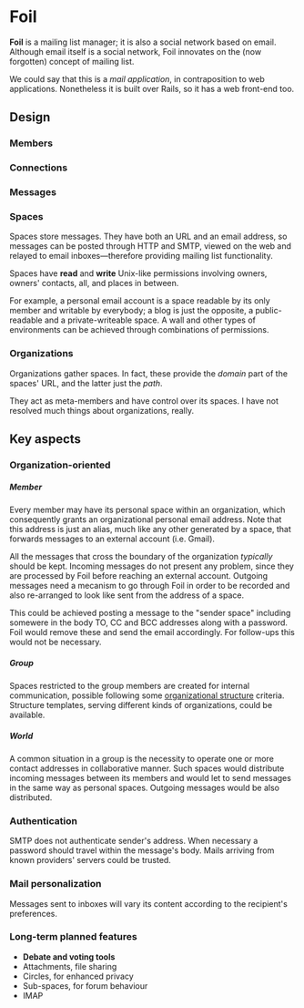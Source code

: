 # Foil

**Foil** is a mailing list manager; it is also a social network based on email. Although email itself is a social network, Foil innovates on the (now forgotten) concept of mailing list.

We could say that this is a *mail application*, in contraposition to web applications. Nonetheless it is built over Rails, so it has a web front-end too.

## Design

### Members

### Connections

### Messages

### Spaces

Spaces store messages. They have both an URL and an email address, so messages can be posted through HTTP and SMTP, viewed on the web and relayed to email inboxes—therefore providing mailing list functionality.

Spaces have **read** and **write** Unix-like permissions involving owners, owners' contacts, all, and places in between.

For example, a personal email account is a space readable by its only member and writable by everybody; a blog is just the opposite, a public-readable and a private-writeable space. A wall and other types of environments can be achieved through combinations of permissions.

### Organizations

Organizations gather spaces. In fact, these provide the *domain* part of the spaces' URL, and the latter just the *path*.

They act as meta-members and have control over its spaces. I have not resolved much things about organizations, really.

## Key aspects

### Organization-oriented

##### Member

Every member may have its personal space within an organization, which consequently grants an organizational personal email address. Note that this address is just an alias, much like any other generated by a space, that forwards messages to an external account (i.e. Gmail).

All the messages that cross the boundary of the organization *typically* should be kept. Incoming messages do not present any problem, since they are processed by Foil before reaching an external account. Outgoing messages need a mecanism to go through Foil in order to be recorded and also re-arranged to look like sent from the address of a space.

This could be achieved posting a message to the "sender space" including somewere in the body TO, CC and BCC addresses along with a password. Foil would remove these and send the email accordingly. For follow-ups this would not be necessary.

##### Group

Spaces restricted to the group members are created for internal communication, possible following some [organizational structure](http://en.wikipedia.org/wiki/Organizational_structure) criteria. Structure templates, serving different kinds of organizations, could be available.

##### World

A common situation in a group is the necessity to operate one or more contact addresses in collaborative manner. Such spaces would distribute incoming messages between its members and would let to send messages in the same way as personal spaces. Outgoing messages would be also distributed.

### Authentication

SMTP does not authenticate sender's address. When necessary a password should travel within the message's body. Mails arriving from known providers' servers could be trusted.

### Mail personalization

Messages sent to inboxes will vary its content according to the recipient's preferences.

### Long-term planned features
* **Debate and voting tools**
* Attachments, file sharing
* Circles, for enhanced privacy
* Sub-spaces, for forum behaviour
* IMAP
